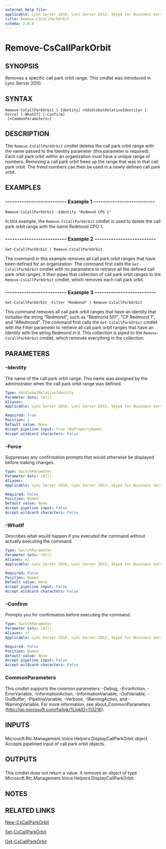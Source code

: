 ```yaml
---
external help file: 
applicable: Lync Server 2010, Lync Server 2013, Skype for Business Server 2015
title: Remove-CsCallParkOrbit
schema: 2.0.0
---
```


# Remove-CsCallParkOrbit

## SYNOPSIS
Removes a specific call park orbit range.
This cmdlet was introduced in Lync Server 2010.


## SYNTAX

```
Remove-CsCallParkOrbit [-Identity] <XdsGlobalRelativeIdentity> [-Force] [-WhatIf] [-Confirm]
 [<CommonParameters>]
```

## DESCRIPTION
The `Remove-CsCallParkOrbit` cmdlet deletes the call park orbit range with the name passed to the Identity parameter (this parameter is required).
Each call park orbit within an organization must have a unique range of numbers.
Removing a call park orbit frees up the range that was in that call park orbit.
The freed numbers can then be used in a newly defined call park orbit.


## EXAMPLES

### -------------------------- Example 1 --------------------------
```
Remove-CsCallParkOrbit -Identity "Redmond CPO 1"
```

In this example, the `Remove-CsCallParkOrbit` cmdlet is used to delete the call park orbit range with the name Redmond CPO 1.


### -------------------------- Example 2 --------------------------
```
Get-CsCallParkOrbit | Remove-CsCallParkOrbit
```

The command in this example removes all call park orbit ranges that have been defined for an organization.
The command first calls the `Get-CsCallParkOrbit` cmdlet with no parameters to retrieve all the defined call park orbit ranges.
It then pipes that collection of call park orbit ranges to the `Remove-CsCallParkOrbit` cmdlet, which removes each call park orbit.


### -------------------------- Example 3 --------------------------
```
Get-CsCallParkOrbit -Filter *Redmond* | Remove-CsCallParkOrbit
```

This command removes all call park orbit ranges that have an identity that includes the string "Redmond", such as "Redmond 501", "CP Redmond 1", and "ARedmond".
The command first calls the `Get-CsCallParkOrbit` cmdlet with the Filter parameter to retrieve all call park orbit ranges that have an Identity with the string Redmond in it.
This collection is piped to the `Remove-CsCallParkOrbit` cmdlet, which removes everything in the collection.


## PARAMETERS

### -Identity
The name of the call park orbit range.
This name was assigned by the administrator when the call park orbit range was defined.

```yaml
Type: XdsGlobalRelativeIdentity
Parameter Sets: (All)
Aliases: 
Applicable: Lync Server 2010, Lync Server 2013, Skype for Business Server 2015

Required: True
Position: 2
Default value: None
Accept pipeline input: True (ByPropertyName)
Accept wildcard characters: False
```

### -Force
Suppresses any confirmation prompts that would otherwise be displayed before making changes.

```yaml
Type: SwitchParameter
Parameter Sets: (All)
Aliases: 
Applicable: Lync Server 2010, Lync Server 2013, Skype for Business Server 2015

Required: False
Position: Named
Default value: None
Accept pipeline input: False
Accept wildcard characters: False
```

### -WhatIf
Describes what would happen if you executed the command without actually executing the command.

```yaml
Type: SwitchParameter
Parameter Sets: (All)
Aliases: wi
Applicable: Lync Server 2010, Lync Server 2013, Skype for Business Server 2015

Required: False
Position: Named
Default value: None
Accept pipeline input: False
Accept wildcard characters: False
```

### -Confirm
Prompts you for confirmation before executing the command.

```yaml
Type: SwitchParameter
Parameter Sets: (All)
Aliases: cf
Applicable: Lync Server 2010, Lync Server 2013, Skype for Business Server 2015

Required: False
Position: Named
Default value: None
Accept pipeline input: False
Accept wildcard characters: False
```

### CommonParameters
This cmdlet supports the common parameters: -Debug, -ErrorAction, -ErrorVariable, -InformationAction, -InformationVariable, -OutVariable, -OutBuffer, -PipelineVariable, -Verbose, -WarningAction, and -WarningVariable. For more information, see about_CommonParameters (http://go.microsoft.com/fwlink/?LinkID=113216).

## INPUTS

###  
Microsoft.Rtc.Management.Voice.Helpers.DisplayCallParkOrbit object.
Accepts pipelined input of call park orbit objects.

## OUTPUTS

###  
This cmdlet does not return a value.
It removes an object of type Microsoft.Rtc.Management.Voice.Helpers.DisplayCallParkOrbit.

## NOTES

## RELATED LINKS

[New-CsCallParkOrbit]()

[Set-CsCallParkOrbit]()

[Get-CsCallParkOrbit]()
